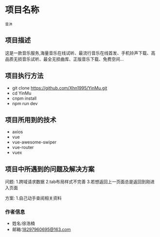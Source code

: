 # 项目名称
	音沐

## 项目描述
这是一款音乐服务,海量音乐在线试听、最流行音乐在线首发、手机铃声下载、高品质无损音乐试听、最全无损曲库、正版音乐下载、免费空间...

## 项目执行方法
- git clone https://github.com/Xhn1995/YinMu.git
- cd YinMu
- cnpm install
- npm run dev

## 项目所用到的技术
* axios
* vue
* vue-awesome-swiper
* vue-router
* vuex


## 项目中所遇到的问题及解决方案
问题:
	1.跨域请求数据 
	2.tab布局样式不完善
   	3.若想返回上一页面总是返回到刚进入页面

方案:
	1.自己动手查阅相关资料

### 作者信息
* 姓名:徐浩楠
* 邮箱:18297960695@163.com
